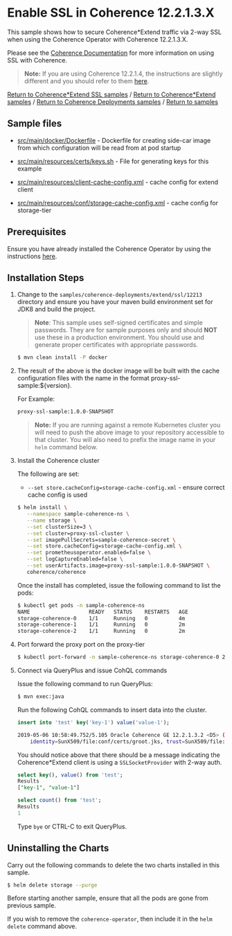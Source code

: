 # Enable SSL in Coherence 12.2.1.3.X

This sample shows how to secure Coherence*Extend traffic via 2-way SSL when using the Coherence 
Operator with Coherence 12.2.1.3.X.

Please see the [Coherence Documentation](https://docs.oracle.com/middleware/12213/coherence/secure/securing-extend-client-connections.htm)
for more information on using SSL with Coherence.

> **Note:** If you are using Coherence 12.2.1.4, the instructions are slightly different and
> you should refer to them [here](../12214/).

[Return to Coherence*Extend SSL samples](../) / [Return to Coherence*Extend samples](../../) / [Return to Coherence Deployments samples](../../../) / [Return to samples](../../../../README.md#list-of-samples)

## Sample files

* [src/main/docker/Dockerfile](src/main/docker/Dockerfile) - Dockerfile for creating side-car image from which configuration
  will be read from at pod startup
  
* [src/main/resources/certs/keys.sh](src/main/resources/conf/certs/keys.sh) - File for generating keys for this example  

* [src/main/resources/client-cache-config.xml](src/main/resources/client-cache-config.xml) - cache config for extend client

* [src/main/resources/conf/storage-cache-config.xml](src/main/resources/conf/storage-cache-config.xml) - cache config for storage-tier

## Prerequisites

Ensure you have already installed the Coherence Operator by using the instructions [here](../../../README.md#install-the-coherence-operator).

## Installation Steps

1. Change to the `samples/coherence-deployments/extend/ssl/12213` directory and ensure you have your maven build environment set for JDK8 and build the project.
   
   > **Note**: This sample uses self-signed certificates and simple passwords. They are for sample
   > purposes only and should **NOT** use these in a production environment.
   > You should use and generate proper certificates with appropriate passwords.

   ```bash
   $ mvn clean install -P docker
   ```

1. The result of the above is the docker image will be built with the cache configuration files
   with the name in the format proxy-ssl-sample:${version}.

   For Example:

   ```bash
   proxy-ssl-sample:1.0.0-SNAPSHOT
   ```

   > **Note:** If you are running against a remote Kubernetes cluster you will need to
   > push the above image to your repository accessible to that cluster. You will also need to 
   > prefix the image name in your `helm` command below.
   
1. Install the Coherence cluster

   The following are set:
   
   * `--set store.cacheConfig=storage-cache-config.xml` - ensure correct cache config is used
   
   ```bash
   $ helm install \
      --namespace sample-coherence-ns \
      --name storage \
      --set clusterSize=3 \
      --set cluster=proxy-ssl-cluster \
      --set imagePullSecrets=sample-coherence-secret \
      --set store.cacheConfig=storage-cache-config.xml \
      --set prometheusoperator.enabled=false \
      --set logCaptureEnabled=false \
      --set userArtifacts.image=proxy-ssl-sample:1.0.0-SNAPSHOT \
      coherence/coherence
   ```

   Once the install has completed, issue the following command to list the pods:
   
   ```bash
   $ kubectl get pods -n sample-coherence-ns
   NAME                   READY   STATUS    RESTARTS   AGE
   storage-coherence-0    1/1     Running   0          4m
   storage-coherence-1    1/1     Running   0          2m   
   storage-coherence-2    1/1     Running   0          2m
   ```   

1. Port forward the proxy port on the proxy-tier

   ```bash
   $ kubectl port-forward -n sample-coherence-ns storage-coherence-0 20000:20000
   ```

1. Connect via QueryPlus and issue CohQL commands

   Issue the following command to run QueryPlus:

   ```bash
   $ mvn exec:java
   ```

   Run the following CohQL commands to insert data into the cluster.

   ```sql
   insert into 'test' key('key-1') value('value-1');
   ```
   
   ```bash
   2019-05-06 10:58:49.752/5.105 Oracle Coherence GE 12.2.1.3.2 <D5> (thread=com.tangosol.coherence.dslquery.QueryPlus.main(), member=n/a): instantiated SSLSocketProviderDependencies: SSLSocketProvider(auth=two-way, \
       identity=SunX509/file:conf/certs/groot.jks, trust=SunX509/file:conf/certs/truststore-all.jks)
   ```
   
   You should notice above that there should be a message indicating the Coherence*Extend client is using a `SSLSocketProvider` with 2-way auth. 

   ```sql
   select key(), value() from 'test';
   Results
   ["key-1", "value-1"]

   select count() from 'test';
   Results
   1
   ```
   
   Type `bye` or CTRL-C to exit QueryPlus.  

## Uninstalling the Charts

Carry out the following commands to delete the two charts installed in this sample.

```bash
$ helm delete storage --purge
```

Before starting another sample, ensure that all the pods are gone from previous sample.

If you wish to remove the `coherence-operator`, then include it in the `helm delete` command above.
